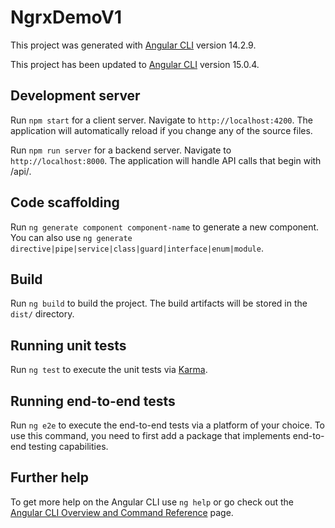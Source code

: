 # NgrxDemoV1

This project was generated with [Angular CLI](https://github.com/angular/angular-cli) version 14.2.9.

This project has been updated to [Angular CLI](https://github.com/angular/angular-cli) version 15.0.4.

## Development server

Run `npm start` for a client server. Navigate to `http://localhost:4200`. The application will automatically reload if you change any of the source files.

Run `npm run server` for a backend server. Navigate to `http://localhost:8000`. The application will handle API calls that begin with /api/<routename>.

## Code scaffolding

Run `ng generate component component-name` to generate a new component. You can also use `ng generate directive|pipe|service|class|guard|interface|enum|module`.

## Build

Run `ng build` to build the project. The build artifacts will be stored in the `dist/` directory.

## Running unit tests

Run `ng test` to execute the unit tests via [Karma](https://karma-runner.github.io).

## Running end-to-end tests

Run `ng e2e` to execute the end-to-end tests via a platform of your choice. To use this command, you need to first add a package that implements end-to-end testing capabilities.

## Further help

To get more help on the Angular CLI use `ng help` or go check out the [Angular CLI Overview and Command Reference](https://angular.io/cli) page.
